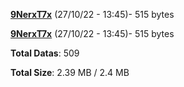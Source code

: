 [**9NerxT7x**](/data/9NerxT7x.txt) (27/10/22 - 13:45)- 515 bytes

[**9NerxT7x**](/data/9NerxT7x.txt) (27/10/22 - 13:45)- 515 bytes

**Total Datas**: 509

**Total Size**: 2.39 MB / 2.4 MB